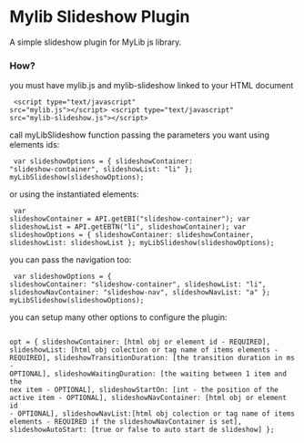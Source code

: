 # Mylib Slideshow Plugin

A simple slideshow plugin for MyLib js library.

### How?

you must have mylib.js and mylib-slideshow linked to your HTML document
	<pre><code>
	&lt;script type="text/javascript" src="mylib.js"&gt;&lt;/script&gt;
	&lt;script type="text/javascript" src="mylib-slideshow.js"&gt;&lt;/script&gt;
	</code></pre>
	
call myLibSlideshow function passing the parameters you want using elements ids:
	<pre><code>
	var slideshowOptions = 
    {
        slideshowContainer: "slideshow-container",
        slideshowList: "li"
    };
    myLibSlideshow(slideshowOptions);
	</code></pre>

or using the instantiated elements:
	<pre><code>
	var slideshowContainer = API.getEBI("slideshow-container");
	var slideshowList = API.getEBTN("li", slideshowContainer);
	var slideshowOptions = 
    {
        slideshowContainer: slideshowContainer,
        slideshowList: slideshowList
    };
    myLibSlideshow(slideshowOptions);
	</code></pre>
	
you can pass the navigation too:
	<pre><code>
	var slideshowOptions = 
    {
        slideshowContainer: "slideshow-container",
        slideshowList: "li",
        slideshowNavContainer: "slideshow-nav",
        slideshowNavList: "a"
    };
    myLibSlideshow(slideshowOptions);
	</code></pre>

you can setup many other options to configure the plugin:
	<pre><code>
	opt = 
    {
         slideshowContainer: [html obj or element id - REQUIRED],
         slideshowList: [html obj colection or tag name of items elements - REQUIRED],
         slideshowTransitionDuration: [the transition duration in ms - OPTIONAL],
         slideshowWaitingDuration: [the waiting between 1 item and the nex item - OPTIONAL],
         slideshowStartOn: [int - the position of the active item - OPTIONAL],
         slideshowNavContainer: [html obj or element id - OPTIONAL],
         slideshowNavList:[html obj colection or tag name of items elements - REQUIRED if the slideshowNavContainer is set],
         slideshowAutoStart: [true or false to auto start de slideshow]
    };
	</code></pre>